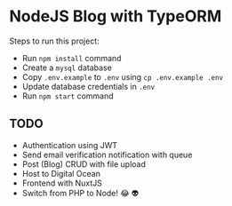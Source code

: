 # NodeJS Blog with TypeORM

Steps to run this project:

- Run `npm install` command
- Create a `mysql` database
- Copy `.env.example` to `.env` using `cp .env.example .env`
- Update database credentials in `.env`
- Run `npm start` command

## TODO

- Authentication using JWT
- Send email verification notification with queue
- Post (Blog) CRUD with file upload
- Host to Digital Ocean
- Frontend with NuxtJS
- Switch from PHP to Node! 😂 :alien:
